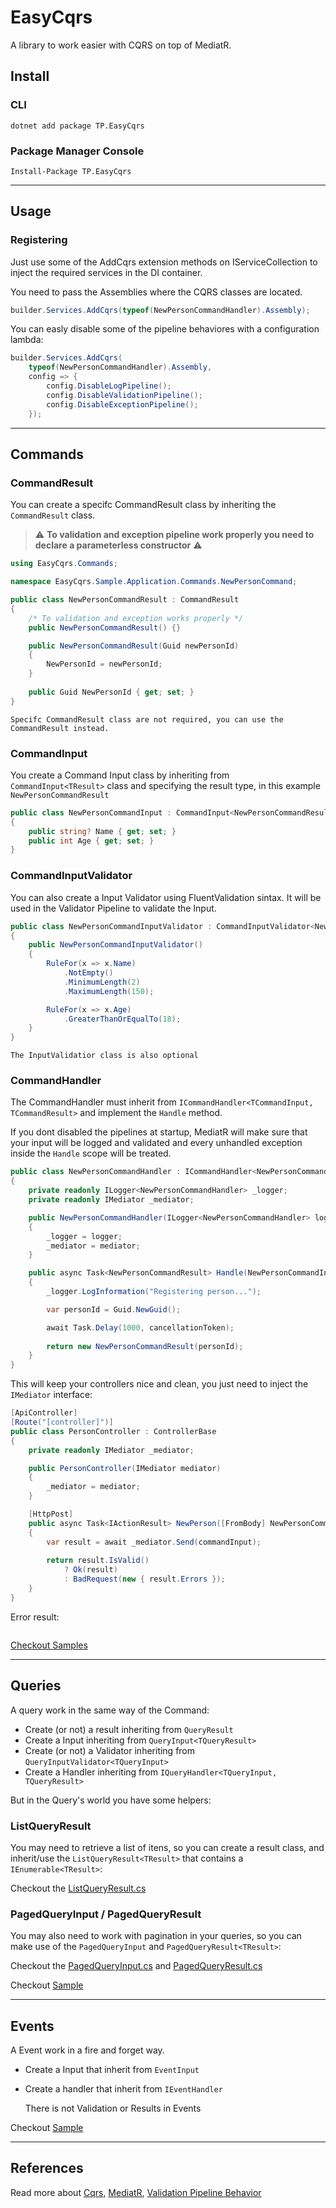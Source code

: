 # EasyCqrs
A library to work easier with CQRS on top of MediatR.

## Install

### CLI

``` 
dotnet add package TP.EasyCqrs
``` 

### Package Manager Console

```
Install-Package TP.EasyCqrs
``` 

---
## Usage

### Registering

Just use some of the AddCqrs extension methods on IServiceCollection to inject the required services in the DI container.

You need to pass the Assemblies where the CQRS classes are located.

``` csharp
builder.Services.AddCqrs(typeof(NewPersonCommandHandler).Assembly);
``` 

You can easly disable some of the pipeline behaviores with a configuration lambda:

```csharp
builder.Services.AddCqrs(
    typeof(NewPersonCommandHandler).Assembly, 
    config => {
        config.DisableLogPipeline();
        config.DisableValidationPipeline();
        config.DisableExceptionPipeline();
    });
```

---
## Commands

### CommandResult
You can create a specifc CommandResult class by inheriting the `CommandResult` class.
   
> :warning: **To validation and exception pipeline work properly you need to declare a parameterless constructor** :warning:

```csharp
using EasyCqrs.Commands;

namespace EasyCqrs.Sample.Application.Commands.NewPersonCommand;

public class NewPersonCommandResult : CommandResult
{
    /* To validation and exception works properly */
    public NewPersonCommandResult() {}

    public NewPersonCommandResult(Guid newPersonId)
    {
        NewPersonId = newPersonId;
    }
    
    public Guid NewPersonId { get; set; }
}   
```

    Specifc CommandResult class are not required, you can use the CommandResult instead.

### CommandInput
You create a Command Input class by inheriting from `CommandInput<TResult>` class and specifying the result type, in this example `NewPersonCommandResult`

```csharp
public class NewPersonCommandInput : CommandInput<NewPersonCommandResult>
{
    public string? Name { get; set; }
    public int Age { get; set; }
}
```

### CommandInputValidator
You can also create a Input Validator using FluentValidation sintax. It will be used in the Validator Pipeline to validate the Input.

``` csharp
public class NewPersonCommandInputValidator : CommandInputValidator<NewPersonCommandInput>
{
    public NewPersonCommandInputValidator()
    {
        RuleFor(x => x.Name)
            .NotEmpty()
            .MinimumLength(2)
            .MaximumLength(150);

        RuleFor(x => x.Age)
            .GreaterThanOrEqualTo(18);
    }
}
``` 

    The InputValidatior class is also optional

### CommandHandler
The CommandHandler must inherit from `ICommandHandler<TCommandInput, TCommandResult>` and implement the `Handle` method.

If you dont disabled the pipelines at startup, MediatR will make sure that your input will be logged and validated and every unhandled exception inside the `Handle` scope will be treated.

``` csharp
public class NewPersonCommandHandler : ICommandHandler<NewPersonCommandInput, NewPersonCommandResult>
{
    private readonly ILogger<NewPersonCommandHandler> _logger;
    private readonly IMediator _mediator;

    public NewPersonCommandHandler(ILogger<NewPersonCommandHandler> logger, IMediator mediator)
    {
        _logger = logger;
        _mediator = mediator;
    }

    public async Task<NewPersonCommandResult> Handle(NewPersonCommandInput request, CancellationToken cancellationToken)
    {
        _logger.LogInformation("Registering person...");

        var personId = Guid.NewGuid();

        await Task.Delay(1000, cancellationToken);
        
        return new NewPersonCommandResult(personId);
    }
}
```

This will keep your controllers nice and clean, you just need to inject the `IMediator` interface:

``` csharp
[ApiController]
[Route("[controller]")]
public class PersonController : ControllerBase
{
    private readonly IMediator _mediator;

    public PersonController(IMediator mediator)
    {
        _mediator = mediator;
    }

    [HttpPost]
    public async Task<IActionResult> NewPerson([FromBody] NewPersonCommandInput commandInput)
    {
        var result = await _mediator.Send(commandInput);
       
        return result.IsValid() 
            ? Ok(result)
            : BadRequest(new { result.Errors });
    }
}
```

Error result:

``` json

```

[Checkout Samples]("https://github.com/tuliopaim/EasyCqrs/tree/master/sample/EasyCqrs.Sample/Application")

---
## Queries

A query work in the same way of the Command:

* Create (or not) a result inheriting from `QueryResult`
* Create a Input inheriting from `QueryInput<TQueryResult>`
* Create (or not) a Validator inheriting from `QueryInputValidator<TQueryInput>`
* Create a Handler inheriting from `IQueryHandler<TQueryInput, TQueryResult>`

But in the Query's world you have some helpers:

### ListQueryResult

You may need to retrieve a list of itens, so you can create a result class, and inherit/use the `ListQueryResult<TResult>` that contains a `IEnumerable<TResult>`:

Checkout the [ListQueryResult.cs]("https://github.com/tuliopaim/EasyCqrs/blob/master/src/EasyCqrs/Queries/ListQueryResult.cs")

### PagedQueryInput / PagedQueryResult

You may also need to work with pagination in your queries, so you can make use of the `PagedQueryInput` and `PagedQueryResult<TResult>`:

Checkout the [PagedQueryInput.cs]("https://github.com/tuliopaim/EasyCqrs/blob/master/src/EasyCqrs/Queries/PagedQueryInput.cs") and [PagedQueryResult.cs]("https://github.com/tuliopaim/EasyCqrs/blob/master/src/EasyCqrs/Queries/PagedQueryResult.cs")

Checkout [Sample]("https://github.com/tuliopaim/EasyCqrs/blob/master/sample/EasyCqrs.Sample/Application/Queries/GetPeopleQuery/GetPeopleQueryHandler.cs")

---
## Events

A Event work in a fire and forget way.

* Create a Input that inherit from `EventInput`
* Create a handler that inherit from `IEventHandler`

    There is not Validation or Results in Events

Checkout [Sample]("https://github.com/tuliopaim/EasyCqrs/blob/master/sample/EasyCqrs.Sample/Application/Events/NewPersonEvent/NewPersonEventHandler.cs")

---
## References

Read more about 
[Cqrs]("https://martinfowler.com/bliki/CQRS.html"), 
[MediatR]("https://github.com/jbogard/MediatR"),
[Validation Pipeline Behavior]("https://medium.com/tableless/fail-fast-validations-com-pipeline-behavior-no-mediatr-e-asp-net-core-f3854d3c21fa")
